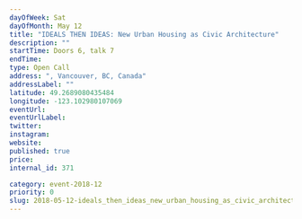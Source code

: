 ```yaml
---
dayOfWeek: Sat
dayOfMonth: May 12
title: "IDEALS THEN IDEAS: New Urban Housing as Civic Architecture"
description: ""
startTime: Doors 6, talk 7
endTime: 
type: Open Call
address: ", Vancouver, BC, Canada"
addressLabel: ""
latitude: 49.2689080435484
longitude: -123.102980107069
eventUrl: 
eventUrlLabel: 
twitter: 
instagram: 
website: 
published: true
price: 
internal_id: 371

category: event-2018-12
priority: 0
slug: 2018-05-12-ideals_then_ideas_new_urban_housing_as_civic_architecture
---
```

